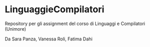 # LinguaggieCompilatori
Repository per gli assignment del corso di Linguaggi e Compilatori (Unimore)

Da Sara Panza, Vanessa Roli, Fatima Dahi
